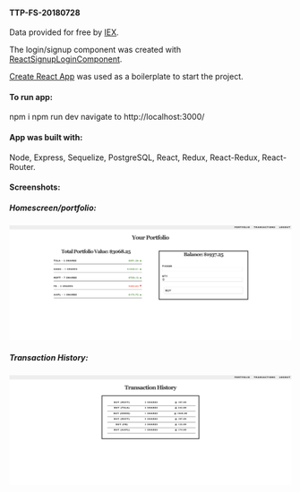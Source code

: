 #### TTP-FS-20180728
Data provided for free by [IEX](https://iextrading.com/developer/docs/#getting-started).

The login/signup component was created with [ReactSignupLoginComponent](https://www.npmjs.com/package/react-signup-login-component).

[Create React App](https://github.com/facebook/create-react-app) was used as a boilerplate to start the project.

#### To run app:
npm i
npm run dev
navigate to http://localhost:3000/

#### App was built with:
Node, Express, Sequelize, PostgreSQL, React, Redux, React-Redux, React-Router.

#### Screenshots:

##### Homescreen/portfolio:
![screenshot1](./client/public/screenshot_home.png)

##### Transaction History:
![screenshot2](./client/public/screenshot_transactions.png)
